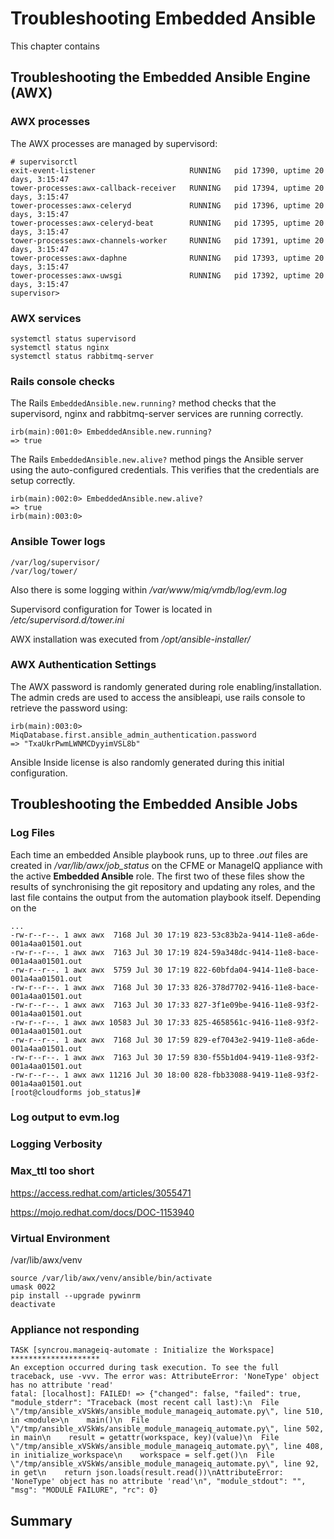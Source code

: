 # Troubleshooting Embedded Ansible

This chapter contains

## Troubleshooting the Embedded Ansible Engine (AWX)


### AWX processes 

The AWX processes are managed by supervisord:

```
# supervisorctl
exit-event-listener                     RUNNING   pid 17390, uptime 20 days, 3:15:47
tower-processes:awx-callback-receiver   RUNNING   pid 17394, uptime 20 days, 3:15:47
tower-processes:awx-celeryd             RUNNING   pid 17396, uptime 20 days, 3:15:47
tower-processes:awx-celeryd-beat        RUNNING   pid 17395, uptime 20 days, 3:15:47
tower-processes:awx-channels-worker     RUNNING   pid 17391, uptime 20 days, 3:15:47
tower-processes:awx-daphne              RUNNING   pid 17393, uptime 20 days, 3:15:47
tower-processes:awx-uwsgi               RUNNING   pid 17392, uptime 20 days, 3:15:47
supervisor>
```


### AWX services
```
systemctl status supervisord
systemctl status nginx
systemctl status rabbitmq-server
```


### Rails console checks

The Rails `EmbeddedAnsible.new.running?` method checks that the supervisord, nginx and rabbitmq-server services are running correctly.

```
irb(main):001:0> EmbeddedAnsible.new.running?
=> true
```

The Rails `EmbeddedAnsible.new.alive?` method pings the Ansible server using the auto-configured credentials. This verifies that the credentials are setup correctly.

```
irb(main):002:0> EmbeddedAnsible.new.alive?
=> true
irb(main):003:0>
```


### Ansible Tower logs

```
/var/log/supervisor/
/var/log/tower/
```

Also there is some logging within _/var/www/miq/vmdb/log/evm.log_

Supervisord configuration for Tower is located in _/etc/supervisord.d/tower.ini_

AWX installation was executed from _/opt/ansible-installer/_

### AWX Authentication Settings

The AWX password is randomly generated during role enabling/installation.
The admin creds are used to access the ansibleapi, use rails console to retrieve the password using:

```
irb(main):003:0> MiqDatabase.first.ansible_admin_authentication.password
=> "TxaUkrPwmLWNMCDyyimVSL8b"
```

Ansible Inside license is also randomly generated during this initial configuration.

## Troubleshooting the Embedded Ansible Jobs

### Log Files

Each time an embedded Ansible playbook runs, up to three _.out_ files are created in _/var/lib/awx/job\_status_ on the CFME or ManageIQ appliance with the active **Embedded Ansible** role. The first two of these files show the results of synchronising the git repository and updating any roles, and the last file contains the output from the automation playbook itself. Depending on the

```
...
-rw-r--r--. 1 awx awx  7168 Jul 30 17:19 823-53c83b2a-9414-11e8-a6de-001a4aa01501.out
-rw-r--r--. 1 awx awx  7163 Jul 30 17:19 824-59a348dc-9414-11e8-bace-001a4aa01501.out
-rw-r--r--. 1 awx awx  5759 Jul 30 17:19 822-60bfda04-9414-11e8-bace-001a4aa01501.out
-rw-r--r--. 1 awx awx  7168 Jul 30 17:33 826-378d7702-9416-11e8-bace-001a4aa01501.out
-rw-r--r--. 1 awx awx  7163 Jul 30 17:33 827-3f1e09be-9416-11e8-93f2-001a4aa01501.out
-rw-r--r--. 1 awx awx 10583 Jul 30 17:33 825-4658561c-9416-11e8-93f2-001a4aa01501.out
-rw-r--r--. 1 awx awx  7168 Jul 30 17:59 829-ef7043e2-9419-11e8-a6de-001a4aa01501.out
-rw-r--r--. 1 awx awx  7163 Jul 30 17:59 830-f55b1d04-9419-11e8-93f2-001a4aa01501.out
-rw-r--r--. 1 awx awx 11216 Jul 30 18:00 828-fbb33088-9419-11e8-93f2-001a4aa01501.out
[root@cloudforms job_status]#
```

### Log output to evm.log


### Logging Verbosity

### Max_ttl too short

https://access.redhat.com/articles/3055471

https://mojo.redhat.com/docs/DOC-1153940


### Virtual Environment

/var/lib/awx/venv

```
source /var/lib/awx/venv/ansible/bin/activate
umask 0022
pip install --upgrade pywinrm
deactivate
```


### Appliance not responding

```
TASK [syncrou.manageiq-automate : Initialize the Workspace] ********************
An exception occurred during task execution. To see the full traceback, use -vvv. The error was: AttributeError: 'NoneType' object has no attribute 'read'
fatal: [localhost]: FAILED! => {"changed": false, "failed": true, "module_stderr": "Traceback (most recent call last):\n  File \"/tmp/ansible_xVSkWs/ansible_module_manageiq_automate.py\", line 510, in <module>\n    main()\n  File \"/tmp/ansible_xVSkWs/ansible_module_manageiq_automate.py\", line 502, in main\n    result = getattr(workspace, key)(value)\n  File \"/tmp/ansible_xVSkWs/ansible_module_manageiq_automate.py\", line 408, in initialize_workspace\n    workspace = self.get()\n  File \"/tmp/ansible_xVSkWs/ansible_module_manageiq_automate.py\", line 92, in get\n    return json.loads(result.read())\nAttributeError: 'NoneType' object has no attribute 'read'\n", "module_stdout": "", "msg": "MODULE FAILURE", "rc": 0}
```




## Summary

